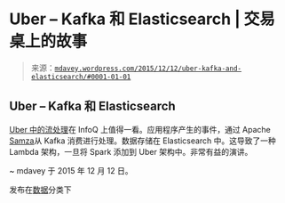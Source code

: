 <!--yml

分类：未分类

日期：2024-05-18 05:37:10

-->

# Uber – Kafka 和 Elasticsearch | 交易桌上的故事

> 来源：[`mdavey.wordpress.com/2015/12/12/uber-kafka-and-elasticsearch/#0001-01-01`](https://mdavey.wordpress.com/2015/12/12/uber-kafka-and-elasticsearch/#0001-01-01)

## Uber – Kafka 和 Elasticsearch

[Uber 中的流处理](http://www.infoq.com/presentations/uber-stream-processing)在 InfoQ 上值得一看。应用程序产生的事件，通过 Apache [Samza](http://samza.apache.org/)从 Kafka 消费进行处理。数据存储在 Elasticsearch 中。这导致了一种 Lambda 架构，一旦将 Spark 添加到 Uber 架构中。非常有益的演讲。

~ mdavey 于 2015 年 12 月 12 日。

发布在[数据](https://mdavey.wordpress.com/category/data/)分类下
